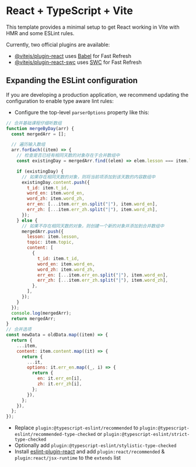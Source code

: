 # React + TypeScript + Vite

This template provides a minimal setup to get React working in Vite with HMR and some ESLint rules.

Currently, two official plugins are available:

- [@vitejs/plugin-react](https://github.com/vitejs/vite-plugin-react/blob/main/packages/plugin-react/README.md) uses [Babel](https://babeljs.io/) for Fast Refresh
- [@vitejs/plugin-react-swc](https://github.com/vitejs/vite-plugin-react-swc) uses [SWC](https://swc.rs/) for Fast Refresh

## Expanding the ESLint configuration

If you are developing a production application, we recommend updating the configuration to enable type aware lint rules:

- Configure the top-level `parserOptions` property like this:

```js
// 合并基础课程仔细听数组
function mergeByDay(arr) {
  const mergedArr = [];

  // 遍历输入数组
  arr.forEach((item) => {
    // 检查是否已经有相同天数的对象存在于合并数组中
    const existingDay = mergedArr.find((elem) => elem.lesson === item.lesson);

    if (existingDay) {
      // 如果存在相同天数的对象，则将当前项添加到该天数的内容数组中
      existingDay.content.push({
        t_id: item.t_id,
        word_en: item.word_en,
        word_zh: item.word_zh,
        err_en: [...item.err_en.split("|"), item.word_en],
        err_zh: [...item.err_zh.split("|"), item.word_zh],
      });
    } else {
      // 如果不存在相同天数的对象，则创建一个新的对象并添加到合并数组中
      mergedArr.push({
        lesson: item.lesson,
        topic: item.topic,
        content: [
          {
            t_id: item.t_id,
            word_en: item.word_en,
            word_zh: item.word_zh,
            err_en: [...item.err_en.split("|"), item.word_en],
            err_zh: [...item.err_zh.split("|"), item.word_zh],
          },
        ],
      });
    }
  });
  console.log(mergedArr);
  return mergedArr;
}
// 合并选项
const newData = oldData.map((item) => {
  return {
    ...item,
    content: item.content.map((it) => {
      return {
        ...it,
        options: it.err_en.map((_, i) => {
          return {
            en: it.err_en[i],
            zh: it.err_zh[i],
          };
        }),
      };
    }),
  };
});
```

- Replace `plugin:@typescript-eslint/recommended` to `plugin:@typescript-eslint/recommended-type-checked` or `plugin:@typescript-eslint/strict-type-checked`
- Optionally add `plugin:@typescript-eslint/stylistic-type-checked`
- Install [eslint-plugin-react](https://github.com/jsx-eslint/eslint-plugin-react) and add `plugin:react/recommended` & `plugin:react/jsx-runtime` to the `extends` list
